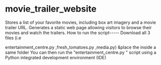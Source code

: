 # movie_trailer_website
Stores a list of your favorite movies, including box art imagery and a movie trailer URL.  Generates a static web page allowing visitors to browse their movies and watch the trailers.
How to run the script-----
Download all 3 files (i.e 

entertainment_centre.py	,fresh_tomatoes.py	,media.py) &place the inside a same folder
You can then run the "entertainment_centre.py " script using a Python integrated development environment (IDE)
